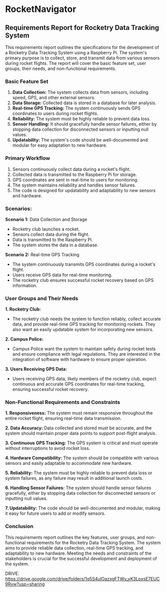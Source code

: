 ﻿# RocketNavigator

## Requirements Report for Rocketry Data Tracking System 
 
This requirements report outlines the specifications for the development of a Rocketry Data Tracking System using a Raspberry Pi. The system's primary purpose is to collect, store, and transmit data from various sensors during rocket flights. The report will cover the basic feature set, user groups, their needs, and non-functional requirements. 

  
### Basic Feature Set

1. **Data Collection:** The system collects data from sensors, including speed, GPS, and other external sensors.
2. **Data Storage:** Collected data is stored in a database for later analysis.
3. **Real-time GPS Tracking:** The system continuously sends GPS coordinates to users during rocket flights.
4. **Reliability:** The system must be highly reliable to prevent data loss.
5. **Sensor Handling:** It should gracefully handle sensor failures, either by stopping data collection for disconnected sensors or inputting null values.
6. **Updatability:** The system's code should be well-documented and modular for easy adaptation to new hardware.


### Primary Workflow

1. Sensors continuously collect data during a rocket's flight.
2. Collected data is transmitted to the Raspberry Pi for storage.
3. GPS coordinates are sent in real-time to users for monitoring.
4. The system maintains reliability and handles sensor failures.
5. The code is designed for updatability and adaptability to new sensors and hardware.
 

### Scenarios:

 **Scenario 1:** Data Collection and Storage 
- Rocketry club launches a rocket. 
- Sensors collect data during the flight. 
- Data is transmitted to the Raspberry Pi. 
- The system stores the data in a database. 
  
 **Scenario 2:** Real-time GPS Tracking 
- The system continuously transmits GPS coordinates during a rocket's flight. 
- Users receive GPS data for real-time monitoring. 
- The rocketry club ensures successful rocket recovery based on GPS information. 
  

### User Groups and Their Needs 

 **1. Rocketry Club:** 
- The rocketry club needs the system to function reliably, collect accurate data, and provide real-time GPS tracking for monitoring rockets. They also want an easily updatable system for incorporating new sensors. 
  
 **2. Campus Police:** 
- Campus Police want the system to maintain safety during rocket tests and ensure compliance with legal regulations. They are interested in the integration of software with hardware to ensure proper operation. 
  
 **3. Users Receiving GPS Data:** 
- Users receiving GPS data, likely members of the rocketry club, expect continuous and accurate GPS coordinates for real-time tracking, ensuring successful rocket recovery. 
  

### Non-Functional Requirements and Constraints 
  
 **1. Responsiveness:** The system must remain responsive throughout the entire rocket flight, ensuring real-time data transmission.

 **2. Data Accuracy:** Data collected and stored must be accurate, and the system should maintain proper data points to support post-flight analysis.

 **3. Continuous GPS Tracking:** The GPS system is critical and must operate without interruptions to avoid rocket loss.

 **4. Hardware Compatibility:** The system should be compatible with various sensors and easily adaptable to accommodate new hardware.

 **5. Reliability:** The system must be highly reliable to prevent data loss or system failures, as any failure may result in additional launch costs.

 **6. Handling Sensor Failures:** The system should handle sensor failures gracefully, either by stopping data collection for disconnected sensors or inputting null values.

 **7. Updatability:** The code should be well-documented and modular, making it easy for future users to add or modify sensors.


### Conclusion 
This requirements report outlines the key features, user groups, and non-functional requirements for the Rocketry Data Tracking System. The system aims to provide reliable data collection, real-time GPS tracking, and adaptability to new hardware. Meeting the needs and constraints of the stakeholders is crucial for the successful development and deployment of the system. 

DRIVE: https://drive.google.com/drive/folders/1q5S4ulOazxgFTWy_yK3LpxsE7EUC9Ryw?usp=sharing

